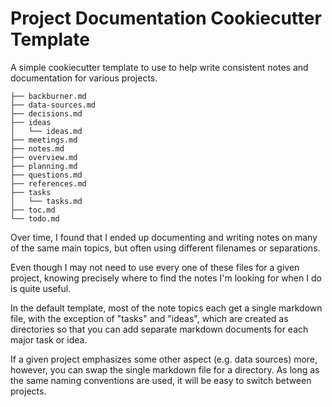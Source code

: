 Project Documentation Cookiecutter Template
===========================================

A simple cookiecutter template to use to help write consistent notes and documentation
for various projects.

```
├── backburner.md
├── data-sources.md
├── decisions.md
├── ideas
│   └── ideas.md
├── meetings.md
├── notes.md
├── overview.md
├── planning.md
├── questions.md
├── references.md
├── tasks
│   └── tasks.md
├── toc.md
└── todo.md
```

Over time, I found that I ended up documenting and writing notes on many of the same
main topics, but often using different filenames or separations.

Even though I may not need to use every one of these files for a given project, knowing
precisely where to find the notes I'm looking for when I do is quite useful.

In the default template, most of the note topics each get a single markdown file,
with the exception of "tasks" and "ideas", which are created as directories so that you
can add separate markdown documents for each major task or idea.

If a given project emphasizes some other aspect (e.g. data sources) more, however, you 
can swap the single markdown file for a directory. As long as the same naming
conventions are used, it will be easy to switch between projects.

